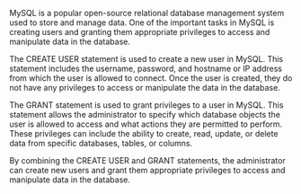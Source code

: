 MySQL is a popular open-source relational database management system used to store and manage data. One of the important tasks in MySQL is creating users and granting them appropriate privileges to access and manipulate data in the database.

The CREATE USER statement is used to create a new user in MySQL. This statement includes the username, password, and hostname or IP address from which the user is allowed to connect. Once the user is created, they do not have any privileges to access or manipulate the data in the database.

The GRANT statement is used to grant privileges to a user in MySQL. This statement allows the administrator to specify which database objects the user is allowed to access and what actions they are permitted to perform. These privileges can include the ability to create, read, update, or delete data from specific databases, tables, or columns.

By combining the CREATE USER and GRANT statements, the administrator can create new users and grant them appropriate privileges to access and manipulate data in the database.